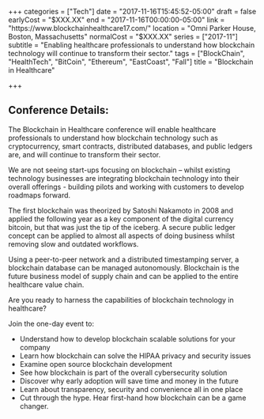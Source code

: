 +++
categories = ["Tech"]
date = "2017-11-16T15:45:52-05:00"
draft = false
earlyCost = "$XXX.XX"
end = "2017-11-16T00:00:00-05:00"
link = "https://www.blockchainhealthcare17.com/"
location = "Omni Parker House, Boston, Massachusetts"
normalCost = "$XXX.XX"
series = ["2017-11"]
subtitle = "Enabling healthcare professionals to understand how blockchain technology will continue to transform their sector."
tags = ["BlockChain", "HealthTech", "BitCoin", "Ethereum", "EastCoast", "Fall"]
title = "Blockchain in Healthcare"

+++


## Conference Details:

The Blockchain in Healthcare conference will enable healthcare professionals to understand how blockchain technology such as cryptocurrency, smart contracts, distributed databases, and public ledgers are, and will continue to transform their sector.

We are not seeing start-ups focusing on blockchain – whilst existing technology businesses are integrating blockchain technology into their overall offerings - building pilots and working with customers to develop roadmaps forward.

The first blockchain was theorized by Satoshi Nakamoto in 2008 and applied the following year as a key component of the digital currency bitcoin, but that was just the tip of the iceberg. A secure public ledger concept can be applied to almost all aspects of doing business whilst removing slow and outdated workflows.

Using a peer-to-peer network and a distributed timestamping server, a blockchain database can be managed autonomously. Blockchain is the future business model of supply chain and can be applied to the entire healthcare value chain.

Are you ready to harness the capabilities of blockchain technology in healthcare?

Join the one-day event to:

* Understand how to develop blockchain scalable solutions for your company
* Learn how blockchain can solve the HIPAA privacy and security issues
* Examine open source blockchain development
* See how blockchain is part of the overall cybersecurity solution
* Discover why early adoption will save time and money in the future
* Learn about transparency, security and convenience all in one place
* Cut through the hype. Hear first-hand how blockchain can be a game changer.